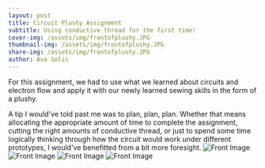 ```yaml
---
layout: post
title: Circuit Plushy Assignment
subtitle: Using conductive thread for the first time! 
cover-img: /assets/img/frontofplushy.JPG
thumbnail-img: /assets/img/frontofplushy.JPG
share-img: /assets/img/frontofplushy.JPG
author: Ava Solis
---
```

For this assignment, we had to use what we learned about circuits and electron flow and apply it with our newly learned sewing skills in the form of a plushy. 

A tip I would've told past me was to plan, plan, plan. Whether that means allocating the appropriate amount of time to complete the assignment, cutting the right amounts of conductive thread, or just to spend some time logically thinking through how the circuit would work under different prototypes, I would've benefitted from a bit more foresight. 
![Front Image](https://avasolis.github.io/assets/img/frontofplushy.JPG)
![Front Image](https://avasolis.github.io/assets/img/backofplushy.JPG)
![Front Image](https://avasolis.github.io/assets/img/alligatorclips.JPG)
![Front Image](https://avasolis.github.io/assets/img/paperprototype.JPG)
